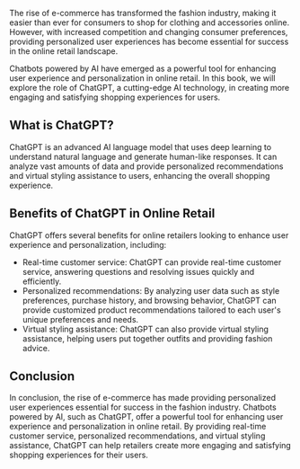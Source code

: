 
The rise of e-commerce has transformed the fashion industry, making it easier than ever for consumers to shop for clothing and accessories online. However, with increased competition and changing consumer preferences, providing personalized user experiences has become essential for success in the online retail landscape.

Chatbots powered by AI have emerged as a powerful tool for enhancing user experience and personalization in online retail. In this book, we will explore the role of ChatGPT, a cutting-edge AI technology, in creating more engaging and satisfying shopping experiences for users.

What is ChatGPT?
----------------

ChatGPT is an advanced AI language model that uses deep learning to understand natural language and generate human-like responses. It can analyze vast amounts of data and provide personalized recommendations and virtual styling assistance to users, enhancing the overall shopping experience.

Benefits of ChatGPT in Online Retail
------------------------------------

ChatGPT offers several benefits for online retailers looking to enhance user experience and personalization, including:

* Real-time customer service: ChatGPT can provide real-time customer service, answering questions and resolving issues quickly and efficiently.
* Personalized recommendations: By analyzing user data such as style preferences, purchase history, and browsing behavior, ChatGPT can provide customized product recommendations tailored to each user's unique preferences and needs.
* Virtual styling assistance: ChatGPT can also provide virtual styling assistance, helping users put together outfits and providing fashion advice.

Conclusion
----------

In conclusion, the rise of e-commerce has made providing personalized user experiences essential for success in the fashion industry. Chatbots powered by AI, such as ChatGPT, offer a powerful tool for enhancing user experience and personalization in online retail. By providing real-time customer service, personalized recommendations, and virtual styling assistance, ChatGPT can help retailers create more engaging and satisfying shopping experiences for their users.
